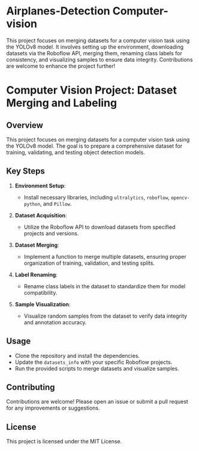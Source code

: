 # Airplanes-Detection Computer-vision
This project focuses on merging datasets for a computer vision task using the YOLOv8 model. It involves setting up the environment, downloading datasets via the Roboflow API, merging them, renaming class labels for consistency, and visualizing samples to ensure data integrity. Contributions are welcome to enhance the project further!

# Computer Vision Project: Dataset Merging and Labeling

## Overview
This project focuses on merging datasets for a computer vision task using the YOLOv8 model. The goal is to prepare a comprehensive dataset for training, validating, and testing object detection models. 

## Key Steps

1. **Environment Setup**: 
   - Install necessary libraries, including `ultralytics`, `roboflow`, `opencv-python`, and `Pillow`.

2. **Dataset Acquisition**: 
   - Utilize the Roboflow API to download datasets from specified projects and versions.

3. **Dataset Merging**: 
   - Implement a function to merge multiple datasets, ensuring proper organization of training, validation, and testing splits.

4. **Label Renaming**: 
   - Rename class labels in the dataset to standardize them for model compatibility.

5. **Sample Visualization**: 
   - Visualize random samples from the dataset to verify data integrity and annotation accuracy.

## Usage
- Clone the repository and install the dependencies.
- Update the `datasets_info` with your specific Roboflow projects.
- Run the provided scripts to merge datasets and visualize samples.

## Contributing
Contributions are welcome! Please open an issue or submit a pull request for any improvements or suggestions.

## License
This project is licensed under the MIT License.
